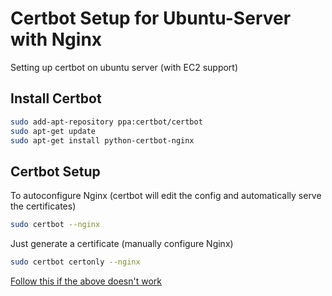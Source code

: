 # Certbot Setup for Ubuntu-Server with Nginx

 Setting up certbot on ubuntu server (with EC2 support)

## Install Certbot

```bash
sudo add-apt-repository ppa:certbot/certbot
sudo apt-get update
sudo apt-get install python-certbot-nginx
```

## Certbot Setup

To autoconfigure Nginx (certbot will edit the config and automatically serve the certificates)

```bash
sudo certbot --nginx
```

Just generate a certificate (manually configure Nginx)

```bash
sudo certbot certonly --nginx
```

[Follow this if the above doesn't work](https://certbot.eff.org/lets-encrypt/ubuntufocal-nginx)